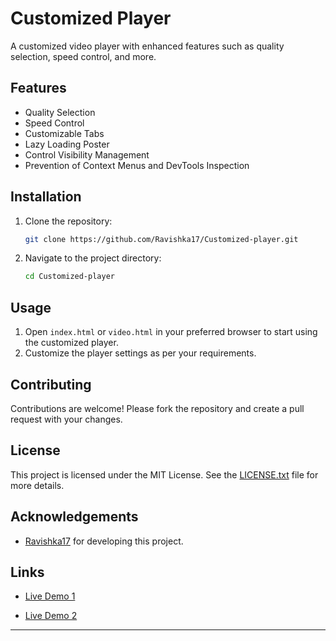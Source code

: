 # Customized Player

A customized video player with enhanced features such as quality selection, speed control, and more.

## Features

- Quality Selection
- Speed Control
- Customizable Tabs
- Lazy Loading Poster
- Control Visibility Management
- Prevention of Context Menus and DevTools Inspection

## Installation

1. Clone the repository:
   ```sh
   git clone https://github.com/Ravishka17/Customized-player.git
   ```
2. Navigate to the project directory:
   ```sh
   cd Customized-player
   ```

## Usage

1. Open `index.html` or `video.html` in your preferred browser to start using the customized player.
2. Customize the player settings as per your requirements.

## Contributing

Contributions are welcome! Please fork the repository and create a pull request with your changes.

## License

This project is licensed under the MIT License. See the [LICENSE.txt](https://github.com/Ravishka17/Customized-player/blob/main/LICENSE.txt) file for more details. 

## Acknowledgements

- [Ravishka17](https://github.com/Ravishka17) for developing this project.

## Links

- [Live Demo 1](https://customized-player.vercel.app)

- [Live Demo 2](https://customized-player.vercel.app/video.html)

---
